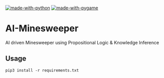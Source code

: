 [![made-with-python](https://img.shields.io/badge/Created%20with-Python-blue)](https://www.python.org/)
[![made-with-pygame](https://img.shields.io/badge/Created%20with-Pygame-blue)](https://www.pygame.org/)


# AI-Minesweeper
AI driven Minesweeper using Propositional Logic &amp; Knowledge Inference




## Usage

```
pip3 install -r requirements.txt
```

